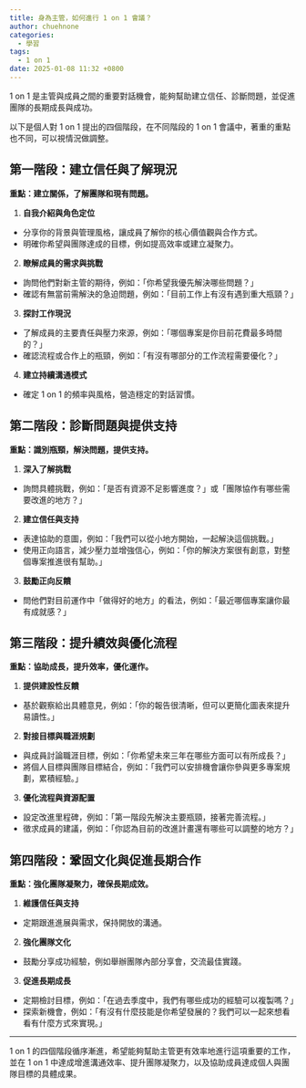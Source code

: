 ```yaml
---
title: 身為主管，如何進行 1 on 1 會議？
author: chuehnone
categories:
  - 學習
tags:
  - 1 on 1
date: 2025-01-08 11:32 +0800
---
```


1 on 1 是主管與成員之間的重要對話機會，能夠幫助建立信任、診斷問題，並促進團隊的長期成長與成功。

以下是個人對 1 on 1 提出的四個階段，在不同階段的 1 on 1 會議中，著重的重點也不同，可以視情況做調整。

## 第一階段：建立信任與了解現況

**重點：建立關係，了解團隊和現有問題。**

1. **自我介紹與角色定位**
  - 分享你的背景與管理風格，讓成員了解你的核心價值觀與合作方式。
  - 明確你希望與團隊達成的目標，例如提高效率或建立凝聚力。

2. **瞭解成員的需求與挑戰**
  - 詢問他們對新主管的期待，例如：「你希望我優先解決哪些問題？」
  - 確認有無當前需解決的急迫問題，例如：「目前工作上有沒有遇到重大瓶頸？」

3. **探討工作現況**
  - 了解成員的主要責任與壓力來源，例如：「哪個專案是你目前花費最多時間的？」
  - 確認流程或合作上的瓶頸，例如：「有沒有哪部分的工作流程需要優化？」

4. **建立持續溝通模式**
  - 確定 1 on 1 的頻率與風格，營造穩定的對話習慣。


## 第二階段：診斷問題與提供支持

**重點：識別瓶頸，解決問題，提供支持。**

1. **深入了解挑戰**
  - 詢問具體挑戰，例如：「是否有資源不足影響進度？」或「團隊協作有哪些需要改進的地方？」

2. **建立信任與支持**
  - 表達協助的意圖，例如：「我們可以從小地方開始，一起解決這個挑戰。」
  - 使用正向語言，減少壓力並增強信心，例如：「你的解決方案很有創意，對整個專案推進很有幫助。」

3. **鼓勵正向反饋**
  - 問他們對目前運作中「做得好的地方」的看法，例如：「最近哪個專案讓你最有成就感？」


## 第三階段：提升績效與優化流程

**重點：協助成長，提升效率，優化運作。**

1. **提供建設性反饋**
  - 基於觀察給出具體意見，例如：「你的報告很清晰，但可以更簡化圖表來提升易讀性。」

2. **對接目標與職涯規劃**
  - 與成員討論職涯目標，例如：「你希望未來三年在哪些方面可以有所成長？」
  - 將個人目標與團隊目標結合，例如：「我們可以安排機會讓你參與更多專案規劃，累積經驗。」

3. **優化流程與資源配置**
  - 設定改進里程碑，例如：「第一階段先解決主要瓶頸，接著完善流程。」
  - 徵求成員的建議，例如：「你認為目前的改進計畫還有哪些可以調整的地方？」


## 第四階段：鞏固文化與促進長期合作

**重點：強化團隊凝聚力，確保長期成效。**

1. **維護信任與支持**
  - 定期跟進進展與需求，保持開放的溝通。

2. **強化團隊文化**
  - 鼓勵分享成功經驗，例如舉辦團隊內部分享會，交流最佳實踐。

3. **促進長期成長**
  - 定期檢討目標，例如：「在過去季度中，我們有哪些成功的經驗可以複製嗎？」
  - 探索新機會，例如：「有沒有什麼技能是你希望發展的？我們可以一起來想看看有什麼方式來實現。」


---

1 on 1 的四個階段循序漸進，希望能夠幫助主管更有效率地進行這項重要的工作，並在 1 on 1 中達成增進溝通效率、提升團隊凝聚力，以及協助成員達成個人與團隊目標的具體成果。

